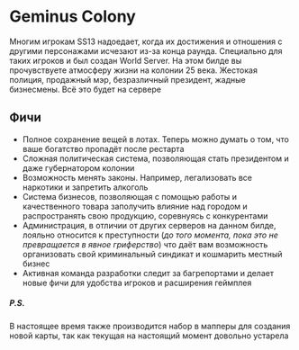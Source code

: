 
<style>
#основное {
    background: url(https://i.imgur.com/RGXrBHu.gif);
}
</style>
<style>
:root {
    --bg_h: #1d2021;
    --bg:   #282828;
    --bg_s: #32302f;
    --bg1:  #3c3836;
    --bg2:  #504945;
    --bg3:  #665c54;
    --bg4:  #7c6f64;

    --fg:  #fbf1c7;
    --fg1: #ebdbb2;
    --fg2: #d5c4a1;
    --fg3: #bdae93;
    --fg4: #a89984;

    --red:    #fb4934;
    --green:  #b8bb26;
    --yellow: #fabd2f;
    --blue:   #83a598;
    --purple: #d3869b;
    --aqua:   #8ec07c;
    --gray:   #928374;
    --orange: #fe8019;

    --red-dim:    #cc2412;
    --green-dim:  #98971a;
    --yellow-dim: #d79921;
    --blue-dim:   #458588;
    --purple-dim: #b16286;
    --aqua-dim:   #689d6a;
    --gray-dim:   #a89984;
    --orange-dim: #d65d0e;
}
</style>
# Geminus Colony
Многим игрокам SS13 надоедает, когда их достижения и отношения с другими персонажами исчезают из-за конца раунда. Специально для таких игроков и был создан World Server. На этом билде вы прочувствуете атмосферу жизни на колонии 25 века. Жестокая полиция, продажный мэр, безразличный президент, жадные бизнесмены. Всё это будет на сервере
## Фичи
* Полное сохранение вещей в лотах. Теперь можно думать о том, что ваше богатство пропадёт после рестарта
* Сложная политическая система, позволяющая стать президентом и даже губернатором колонии
* Возможность менять законы. Например, легализовать все наркотики и запретить алкоголь
* Система бизнесов, позволяющая с помощью работы и качественного товара заполучить влияние над городом и распространять свою продукцию, соревнуясь с конкурентами
* Администрация, в отличии от других серверов на данном билде, лояльно относится к преступности (_до того момента, пока это не превращается в явное гриферство_) что даёт вам возможность организовать свой криминальный синдикат и кошмарить местный бизнес
* Активная команда разработки следит за багрепортами и делает новые фичи для удобства игроков и расширения геймплея
##### P.S.
В настоящее время также производится набор в мапперы для создания новой карты, так как текущая на настоящий момент довольно устарела

